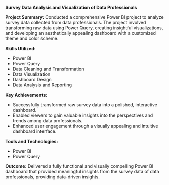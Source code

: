 **Survey Data Analysis and Visualization of Data Professionals**

**Project Summary:**
Conducted a comprehensive Power BI project to analyze survey data collected from data professionals. The project involved transforming raw data using Power Query, creating insightful visualizations, and developing an aesthetically appealing dashboard with a customized theme and color scheme.

**Skills Utilized:**
- Power BI
- Power Query
- Data Cleaning and Transformation
- Data Visualization
- Dashboard Design
- Data Analysis and Reporting

**Key Achievements:**
- Successfully transformed raw survey data into a polished, interactive dashboard.
- Enabled viewers to gain valuable insights into the perspectives and trends among data professionals.
- Enhanced user engagement through a visually appealing and intuitive dashboard interface.

**Tools and Technologies:**
- Power BI
- Power Query

**Outcome:**
Delivered a fully functional and visually compelling Power BI dashboard that provided meaningful insights from the survey data of data professionals, providing data-driven insights.
